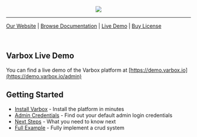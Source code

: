 <br>
<p align="center">
    <a href="https://varbox.io" title="Varbox Admin Screenshot">
        <img src="https://varbox.io/images/cover-with-title.png" style="max-width: 690px" />
    </a>
<p>

---

[Our Website](https://varbox.io) | [Browse Documentation](https://varbox.io/docs/2.x) | [Live Demo](https://demo.varbox.io/admin) | [Buy License](https://varbox.io/buy)

<br>

## Varbox Live Demo

You can find a live demo of the Varbox platform at [https://demo.varbox.io](https://demo.varbox.io/admin)

## Getting Started

- [Install Varbox](https://varbox.io/docs/installation) - Install the platform in minutes
- [Admin Credentials](https://varbox.io/docs/admin-credentials) - Find out your default admin login credentials
- [Next Steps](https://varbox.io/docs/next-steps) - What you need to know next
- [Full Example](https://varbox.io/docs/full-example) - Fully implement a crud system
